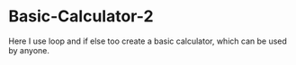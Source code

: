 # Basic-Calculator-2
Here I use loop and if else too create a basic calculator, which can be used by anyone.
